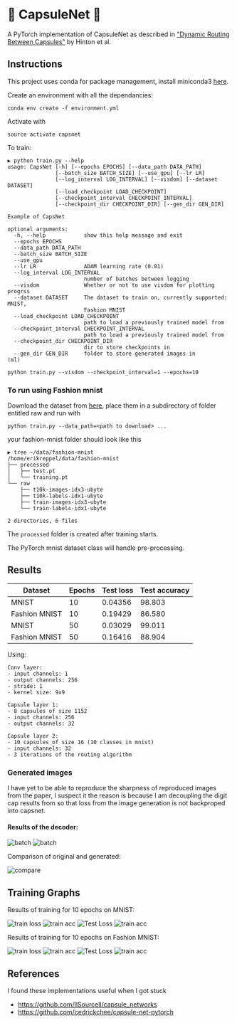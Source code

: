 # 💊 CapsuleNet 💊

A PyTorch implementation of CapsuleNet as described in ["Dynamic Routing Between Capsules"](https://arxiv.org/abs/1710.09829) by Hinton et al.

## Instructions

This project uses conda for package management, install miniconda3 [here](https://conda.io/miniconda.html).

Create an environment with all the dependancies:

```
conda env create -f environment.yml
```

Activate with

```
source activate capsnet
```

To train:

```
▶ python train.py --help
usage: CapsNet [-h] [--epochs EPOCHS] [--data_path DATA_PATH]
               [--batch_size BATCH_SIZE] [--use_gpu] [--lr LR]
               [--log_interval LOG_INTERVAL] [--visdom] [--dataset DATASET]
               [--load_checkpoint LOAD_CHECKPOINT]
               [--checkpoint_interval CHECKPOINT_INTERVAL]
               [--checkpoint_dir CHECKPOINT_DIR] [--gen_dir GEN_DIR]

Example of CapsNet

optional arguments:
  -h, --help            show this help message and exit
  --epochs EPOCHS
  --data_path DATA_PATH
  --batch_size BATCH_SIZE
  --use_gpu
  --lr LR               ADAM learning rate (0.01)
  --log_interval LOG_INTERVAL
                        number of batches between logging
  --visdom              Whether or not to use visdom for plotting progrss
  --dataset DATASET     The dataset to train on, currently supported: MNIST,
                        Fashion MNIST
  --load_checkpoint LOAD_CHECKPOINT
                        path to load a previously trained model from
  --checkpoint_interval CHECKPOINT_INTERVAL
                        path to load a previously trained model from
  --checkpoint_dir CHECKPOINT_DIR
                        dir to store checkpoints in
  --gen_dir GEN_DIR     folder to store generated images in
(ml)
```

```
python train.py --visdom --checkpoint_interval=1 --epochs=10
```

### To run using Fashion mnist

Download the dataset from [here](https://github.com/zalandoresearch/fashion-mnist), place them in a subdirectory of folder entitled raw and run with

```
python train.py --data_path=<path to download> ...
```

your fashion-mnist folder should look like this

```
▶ tree ~/data/fashion-mnist
/home/erikreppel/data/fashion-mnist
├── processed
│   ├── test.pt
│   └── training.pt
└── raw
    ├── t10k-images-idx3-ubyte
    ├── t10k-labels-idx1-ubyte
    ├── train-images-idx3-ubyte
    └── train-labels-idx1-ubyte

2 directories, 6 files

```
The `processed` folder is created after training starts.

The PyTorch mnist dataset class will handle pre-processing.

## Results

| Dataset       | Epochs | Test loss | Test accuracy |
| ------------- | ------ |---------- | ------------- |
| MNIST         | 10     | 0.04356   | 98.803        |
| Fashion MNIST | 10     | 0.19429   | 86.580        |
| MNIST         | 50     | 0.03029   | 99.011        |
| Fashion MNIST | 50     | 0.16416   | 88.904        |


Using:

```
Conv layer:
- input channels: 1
- output channels: 256
- stride: 1
- kernel size: 9x9

Capsule layer 1:
- 8 capsules of size 1152
- input channels: 256
- output channels: 32

Capsule layer 2:
- 10 capsules of size 16 (10 classes in mnist)
- input channels: 32
- 3 iterations of the routing algorithm
```

### Generated images

I have yet to be able to reproduce the sharpness of reproduced images from the paper,
I suspect it the reason is because I am decoupling the digit cap results from so
that loss from the image generation is not backproped into capsnet. 

####  Results of the decoder:

![batch](./imgs/mnist_generated_50_epoch.png)
![batch](./imgs/fmnist_generated_50_epoch.png)

Comparison of original and generated:

![compare](./imgs/generated_compare.png)

## Training Graphs

Results of training for 10 epochs on MNIST:

![train loss](./imgs/mnist_train_loss_10.png)
![train acc](./imgs/mnist_train_acc_10.png)
![Test Loss](./imgs/mnist_test_loss_10.png)
![train acc](./imgs/mnist_test_acc_10.png)

Results of training for 10 epochs on Fashion MNIST:

![train loss](./imgs/fmnist_train_loss_10.png)
![train acc](./imgs/fmnist_train_acc_10.png)
![Test Loss](./imgs/fmnist_test_loss_10.png)
![train acc](./imgs/fmnist_test_acc_10.png)


## References

I found these implementations useful when I got stuck

- https://github.com/llSourcell/capsule_networks
- https://github.com/cedrickchee/capsule-net-pytorch
